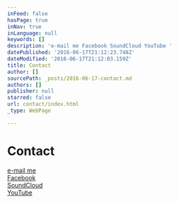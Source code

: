 ```yaml
---
inFeed: false
hasPage: true
inNav: true
inLanguage: null
keywords: []
description: 'e-mail me Facebook SoundCloud YouTube '
datePublished: '2016-06-17T21:12:23.748Z'
dateModified: '2016-06-17T21:12:03.159Z'
title: Contact
author: []
sourcePath: _posts/2016-06-17-contact.md
authors: []
publisher: null
starred: false
url: contact/index.html
_type: WebPage

---
```

# Contact

[e-mail me][0]  
[Facebook][1]  
[SoundCloud][2]  
[YouTube][3]

[0]: contact@christian-schumann.com
[1]: https://www.facebook.com/ChristianSchumannOfficial/
[2]: https://soundcloud.com/christian-schumann-19
[3]: https://www.youtube.com/channel/UCj56p3tocTxOew_Gu_saDIQ